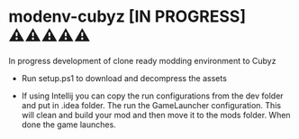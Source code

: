 # modenv-cubyz [IN PROGRESS] ⚠️⚠️⚠️⚠️⚠️

In progress development of clone ready modding environment to Cubyz

 - Run setup.ps1 to download and decompress the assets

 - If using Intellij you can copy the run configurations from the dev folder and put in .idea folder. The run the GameLauncher configuration.
This will clean and build your mod and then move it to the mods folder. When done the game launches.
